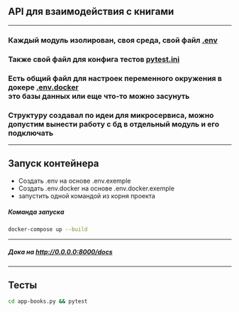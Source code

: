 ## API для взаимодействия с книгами

---

### Каждый модуль изолирован, своя среда, свой файл [.env]()
### Также свой файл для конфига тестов [pytest.ini]()
### Есть общий файл для настроек переменного окружения в докере [.env.docker]() <br>это базы данных или еще что-то можно засунуть 
### Структуру создавал по идеи для микросервиса, можно допустим вынести работу с бд в отдельный модуль и его подключать

---
## Запуск контейнера 
- Создать .env на основе .env.exemple
- Создать .env.docker на основе .env.docker.exemple
- запустить одной командой из корня проекта

##### Команда запуска
```bash
docker-compose up --build 
```
---
##### Дока на http://0.0.0.0:8000/docs
---
## Тесты 

```bash
cd app-books.py && pytest
```

